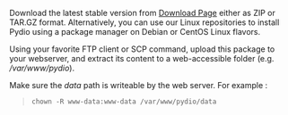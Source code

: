Download the latest stable version from [Download Page](https://pydio.com/en/get-pydio) either as ZIP or TAR.GZ format. Alternatively, you can use our Linux repositories to install Pydio using a package manager on Debian or CentOS Linux flavors.

Using your favorite FTP client or SCP command, upload this package to your webserver, and extract its content to a web-accessible folder (e.g. */var/www/pydio*).


Make sure the *data* path is writeable by the web server. For example :

> `chown -R www-data:www-data /var/www/pydio/data`


